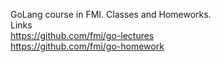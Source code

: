 GoLang course in FMI. Classes and Homeworks. <br />
Links <br />
https://github.com/fmi/go-lectures <br />
https://github.com/fmi/go-homework <br />
